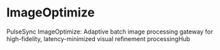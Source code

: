# ImageOptimize
PulseSync ImageOptimize: Adaptive batch image processing gateway for high-fidelity, latency-minimized visual refinement processingHub
